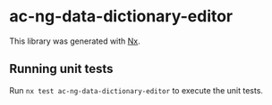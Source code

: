 # ac-ng-data-dictionary-editor

This library was generated with [Nx](https://nx.dev).

## Running unit tests

Run `nx test ac-ng-data-dictionary-editor` to execute the unit tests.
